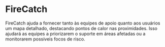 # FireCatch
FireCatch ajuda a fornecer tanto às equipes de apoio quanto aos usuários um mapa detalhado, destacando pontos de calor nas proximidades. Isso ajudará as equipes a priorizarem o suporte em áreas afetadas ou a monitorarem possíveis focos de risco.
